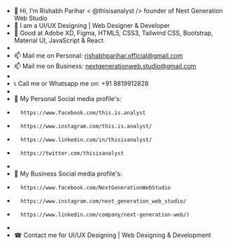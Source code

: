 - 👋 Hi, I’m Rishabh Parihar < @thisisanalyst /> founder of Next Generation Web Studio
- 👀 I am a UI/UX Designing | Web Designer & Developer
- 🌱 Good at Adobe XD, Figma, HTML5, CSS3, Tailwind CSS, Bootstrap, Material UI, JavaScript & React
-
- 📫 Mail me on Personal: rishabhparihar.official@gmail.com
- 📫 Mail me on Business: nextgenerationweb.studio@gmail.com
-
- 📞 Call me or Whatsapp me on: +91 8819912828
-
- 🔎 My Personal Social media profile's:
-       https://www.facebook.com/this.is.analyst
-       https://www.instagram.com/this.is.analyst/
-       https://www.linkedin.com/in/thisisanalyst/
-       https://twitter.com/thisisanalyst
-  
- 🔎 My Business Social media profile's:
-       https://www.facebook.com/NextGenerationWebStudio
-       https://www.instagram.com/next_generation_web_studio/
-       https://www.linkedin.com/company/next-generation-web/)
-
- ☎ Contact me for UI/UX Designing | Web Designing & Development

<!---thisisanalyst/thisisanalyst is a ✨ special ✨ repository because its `README.md` (this file) appears on your GitHub profile.
You can click the Preview link to take a look at your changes.--->
